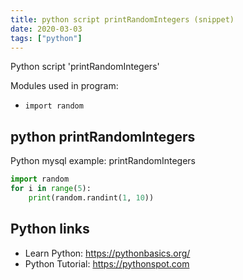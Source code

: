 ```yaml
---
title: python script printRandomIntegers (snippet)
date: 2020-03-03
tags: ["python"]
---
```

Python script 'printRandomIntegers'


Modules used in program: 
* `import random`

## python printRandomIntegers

Python mysql example: printRandomIntegers

```python
import random
for i in range(5):
    print(random.randint(1, 10))

```

## Python links

- Learn Python: https://pythonbasics.org/
- Python Tutorial: https://pythonspot.com
